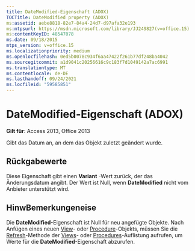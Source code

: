 ```yaml
---
title: DateModified-Eigenschaft (ADOX)
TOCTitle: DateModified property (ADOX)
ms:assetid: aebe8818-82e7-84a4-24d7-d97afa32e193
ms:mtpsurl: https://msdn.microsoft.com/library/JJ249827(v=office.15)
ms:contentKeyID: 48547078
ms.date: 09/18/2015
mtps_version: v=office.15
ms.localizationpriority: medium
ms.openlocfilehash: 0ed5b0078c934f6aa47422f261b77df248ba4042
ms.sourcegitcommit: a1d9041c20256616c9c183f7d1049142a7ac6991
ms.translationtype: MT
ms.contentlocale: de-DE
ms.lasthandoff: 09/24/2021
ms.locfileid: "59585851"
---
```

# <a name="datemodified-property-adox"></a>DateModified-Eigenschaft (ADOX)


**Gilt für**: Access 2013, Office 2013

Gibt das Datum an, an dem das Objekt zuletzt geändert wurde.

## <a name="return-values"></a>Rückgabewerte

Diese Eigenschaft gibt einen **Variant** -Wert zurück, der das Änderungsdatum angibt. Der Wert ist Null, wenn **DateModified** nicht vom Anbieter unterstützt wird.

## <a name="remarks"></a>HinwBemerkungeneise

Die **DateModified**-Eigenschaft ist Null für neu angefügte Objekte. Nach Anfügen eines neuen [View](view-object-adox.md)- oder [Procedure](procedure-object-adox.md)-Objekts, müssen Sie die [Refresh](refresh-method-ado.md)-Methode der [Views](views-collection-adox.md)- oder [Procedures](procedures-collection-adox.md)-Auflistung aufrufen, um Werte für die **DateModified**-Eigenschaft abzurufen.

